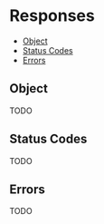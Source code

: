 # Responses

- [Object](#object)
- [Status Codes](#status)
- [Errors](#error)

<a name="object"></a>
## Object

TODO

<a name="status"></a>
## Status Codes

TODO

<a name="error"></a>
## Errors

TODO

